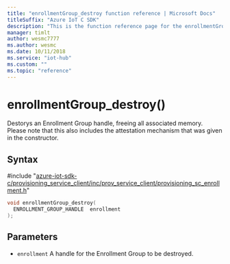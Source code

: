 ```yaml
---                             
title: "enrollmentGroup_destroy function reference | Microsoft Docs" 
titleSuffix: "Azure IoT C SDK"            
description: "This is the function reference page for the enrollmentGroup_destroy() function in the Azure IoT C SDK. This SDK is used with Azure IoT Hub and Azure IoT Hub Device Provisioning Service"            
manager: timlt                 
author: wesmc7777              
ms.author: wesmc               
ms.date: 10/11/2018                    
ms.service: "iot-hub"             
ms.custom: ""                
ms.topic: "reference"        
---                            
```


# enrollmentGroup_destroy()

Destorys an Enrollment Group handle, freeing all associated memory. Please note that this also includes the attestation mechanism that was given in the constructor.

## Syntax

\#include "[azure-iot-sdk-c/provisioning_service_client/inc/prov_service_client/provisioning_sc_enrollment.h](../provisioning-sc-enrollment-h.md)"  
```C
void enrollmentGroup_destroy(
  ENROLLMENT_GROUP_HANDLE  enrollment
);
```

## Parameters
* `enrollment` A handle for the Enrollment Group to be destroyed.

